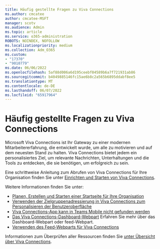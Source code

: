 ```yaml
---
title: Häufig gestellte Fragen zu Viva Connections
ms.author: cmcatee
author: cmcatee-MSFT
manager: scotv
ms.audience: Admin
ms.topic: article
ms.service: o365-administration
ROBOTS: NOINDEX, NOFOLLOW
ms.localizationpriority: medium
ms.collection: Adm_O365
ms.custom:
- "17370"
- "9010779"
ms.date: 06/06/2022
ms.openlocfilehash: 5af88d006a6d195ceebf04589b6a7f721931ab86
ms.sourcegitcommit: b4049885146fc15ae6b8c2a565b6895ddabf8ee5
ms.translationtype: MT
ms.contentlocale: de-DE
ms.lasthandoff: 06/07/2022
ms.locfileid: "65917964"
---
```

# <a name="viva-connections-faq"></a>Häufig gestellte Fragen zu Viva Connections

Microsoft Viva Connections ist Ihr Gateway zu einer modernen Mitarbeitererfahrung, die entwickelt wurde, um alle zu motivieren und auf dem neuesten Stand zu halten. Viva Connections bietet jedem ein personalisiertes Ziel, um relevante Nachrichten, Unterhaltungen und die Tools zu entdecken, die sie benötigen, um erfolgreich zu sein.

Eine schrittweise Anleitung zum Abrufen von Viva Connections für Ihre Organisation finden Sie unter [Einrichten und Starten von Viva Connections](https://docs.microsoft.com/viva/connections/guide-to-setting-up-viva-connections). 

Weitere Informationen finden Sie unter: 

- [Planen, Erstellen und Starten einer Startseite für Ihre Organisation](https://docs.microsoft.com/viva/connections/home-site-plan)
- [Verwenden der Zielgruppenadressierung in Viva Connections zum Personalisieren der Benutzeroberfläche](https://docs.microsoft.com/viva/connections/use-audience-targeting-in-viva-connections)
- [Viva Connections-App kann in Teams Mobile nicht gefunden werden](https://docs.microsoft.com/viva/connections/troubleshoot/cant-find-app-in-teams-mobile)
- [Das Viva Connections-Dashboard-Webpart](https://docs.microsoft.com/viva/connections/use-dashboard-web-part-on-home-site) Erfahren Sie mehr über das Dashboard-Webpart oder feed-Webpart. 
- [Verwenden des Feed-Webparts für Viva Connections](https://docs.microsoft.com/viva/connections/use-feed-web-part-for-viva-connections)

Informationen zum Überprüfen aller Ressourcen finden Sie [unter Übersicht über Viva Connections](https://docs.microsoft.com/viva/connections/viva-connections-overview).

